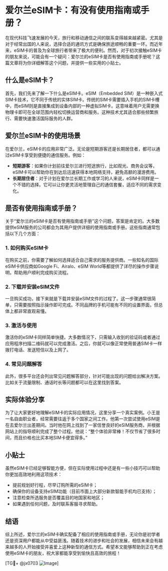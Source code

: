 # 爱尔兰eSIM卡：有没有使用指南或手册？

在现代科技飞速发展的今天，旅行和移动通信之间的联系变得越来越紧密。尤其是对于经常出国的人来说，选择合适的通讯方式是确保旅途顺畅的重要一环。而近年来，eSIM卡的普及为全球旅行者带来了极大的便利。然而，对于初次接触eSIM卡的朋友来说，可能会有一个疑问：爱尔兰的eSIM卡是否有使用指南或手册呢？这篇文章将为你详细解答这个问题，并提供一些实用的小贴士。

## 什么是eSIM卡？

首先，我们先来了解一下什么是eSIM卡。eSIM（Embedded SIM）是一种嵌入式SIM卡技术，它不同于传统的实体SIM卡。传统的SIM卡需要插入手机的SIM卡槽中，而eSIM则是直接集成到设备内部的一种虚拟SIM卡。这意味着用户无需更换物理卡即可在全球范围内轻松切换运营商和服务。这种技术尤其适合那些频繁旅行、需要快速激活国际服务的人群。

## 爱尔兰eSIM卡的使用场景

在爱尔兰，eSIM卡的应用非常广泛。无论是短期游客还是长期居住者，都可以通过eSIM卡享受到便捷的通信服务。例如：

- **短期游客**：如果你计划前往爱尔兰进行短途旅行，比如观光、商务会议等，eSIM卡可以帮助你在到达后迅速获得本地网络支持，避免高额的漫游费用。
- **长期居住者**：对于计划在爱尔兰长期工作或学习的人来说，eSIM卡同样是一个不错的选择。它可以让你更灵活地管理自己的通信套餐，适应不同的需求变化。

## 是否有使用指南或手册？

关于“爱尔兰的eSIM卡是否有使用指南或手册”这个问题，答案是肯定的。大多数提供eSIM服务的公司都会为其用户提供详细的使用指南或手册。这些指南通常包括以下几个方面：

### 1. 如何购买eSIM卡
在购买之前，你需要了解如何选择适合自己需求的服务提供商。一些知名的国际eSIM卡供应商如Google Fi、Airalo、eSIM World等都提供了详尽的操作步骤说明，帮助用户顺利完成购买流程。

### 2. 下载并安装eSIM文件
一旦购买成功，接下来就是下载并安装eSIM文件的过程了。这一步骤通常很简单，只需要按照指示操作即可完成。不同品牌的手机可能有不同的设置界面，但总体上都非常直观易懂。

### 3. 激活与使用
激活你的eSIM卡同样简单快捷。大多数情况下，只需输入收到的验证码或者通过应用程序扫描二维码就可以完成激活。之后，你就可以像正常使用普通SIM卡一样拨打电话、发送短信以及上网了。

### 4. 常见问题解答
此外，很多平台还会列出常见问题解答部分，针对可能出现的问题给出解决方案。比如关于流量限制、通话时长等问题都可以在这里找到答案。

## 实际体验分享

为了让大家更好地理解eSIM卡的实际应用情况，这里分享一个真实案例。小王是一名自由职业者，经常需要往返于多个国家之间工作。他第一次尝试使用eSIM是在去爱尔兰出差期间。当时他在网上找到了一家信誉良好的eSIM服务商，并根据网站上的指导顺利完成了整个过程。他说：“整个体验非常棒！不仅节省了很多时间，而且价格也比买本地SIM卡便宜得多。”

## 小贴士

虽然eSIM卡已经足够智能方便，但在实际使用过程中还是有一些小技巧可以帮助你更加高效地利用这项技术：

- 提前规划好行程，尽早订购所需的eSIM卡；
- 确保你的设备支持eSIM功能（目前市面上大部分新款智能手机均已支持）；
- 注意检查所选服务是否覆盖目的地国家和地区；
- 如果遇到任何问题，及时联系客服寻求帮助。

## 结语

综上所述，爱尔兰的eSIM卡确实配备了相应的使用指南或手册，无论你是初学者还是资深用户都能从中受益匪浅。随着技术的进步和社会的发展，相信未来会有越来越多的人开始接受并喜爱上这种新型的通信方式。希望本文能够帮助到正在考虑使用eSIM卡的朋友，祝大家都能享受到愉快且高效的旅程！

[TG💪+ @jx0703 ![Image](https://github.com/user-attachments/assets/dbca1d08-cadb-493c-b0ec-ad6f7a83f270)]